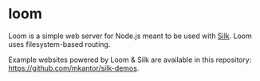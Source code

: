 # loom

Loom is a simple web server for Node.js meant to be used with [Silk][silk]. Loom
uses filesystem-based routing.

Example websites powered by Loom & Silk are available in this repository:
<https://github.com/mkantor/silk-demos>.

[silk]: https://github.com/mkantor/silk
